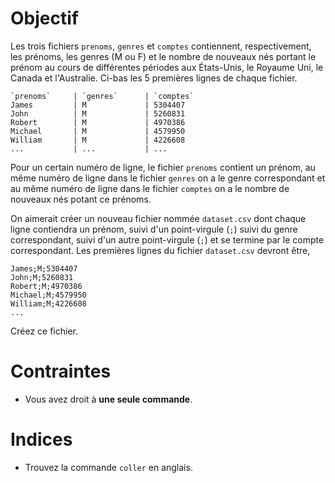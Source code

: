 Objectif
========

Les trois fichiers `prenoms`, `genres` et `comptes` contiennent, respectivement,
les prénoms, les genres (M ou F) et le nombre de nouveaux nés portant le prénom
au cours de différentes périodes aux États-Unis, le Royaume Uni, le Canada et 
l'Australie. 
Ci-bas les 5 premières lignes de chaque fichier.

    `prenoms`     | `genres`      | `comptes`
    James         | M             | 5304407
    John          | M             | 5260831
    Robert        | M             | 4970386
    Michael       | M             | 4579950
    William       | M             | 4226608
    ...           | ...           | ...

Pour un certain numéro de ligne, le fichier `prenoms` contient un prénom, au 
même numéro de ligne dans le fichier `genres` on a le genre correspondant et au
même numéro de ligne dans le fichier `comptes` on a le nombre de nouveaux nés
potant ce prénoms.

On aimerait créer un nouveau fichier nommée `dataset.csv` dont chaque ligne
contiendra un prénom, suivi d'un point-virgule (`;`) suivi du genre 
correspondant, suivi d'un autre point-virgule (`;`) et se termine par le
compte correspondant.
Les premières lignes du fichier `dataset.csv` devront être,

    James;M;5304407
    John;M;5260831
    Robert;M;4970386
    Michael;M;4579950
    William;M;4226608
    ...

Créez ce fichier.


Contraintes
===========
- Vous avez droit à **une seule commande**.

Indices
=======
- Trouvez la commande `coller` en anglais.
